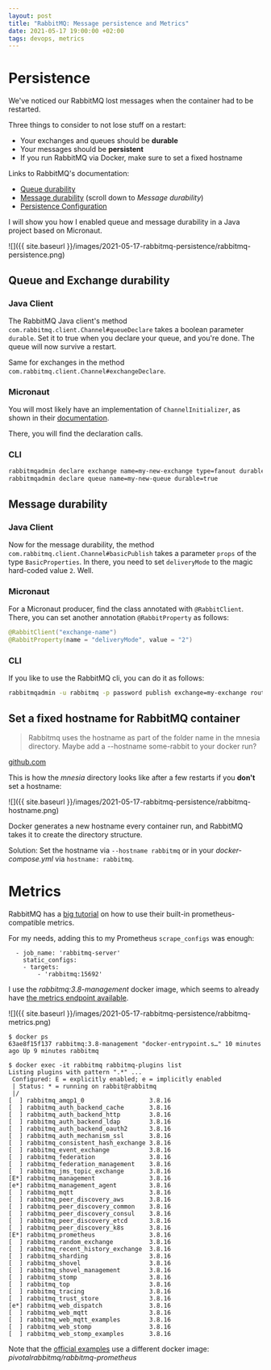 ```yaml
---
layout: post
title: "RabbitMQ: Message persistence and Metrics"
date: 2021-05-17 19:00:00 +02:00
tags: devops, metrics
---
```


# Persistence

We've noticed our RabbitMQ lost messages when the container had to be restarted.

Three things to consider to not lose stuff on a restart:

- Your exchanges and queues should be **durable**
- Your messages should be **persistent**
- If you run RabbitMQ via Docker, make sure to set a fixed hostname

Links to RabbitMQ's documentation:

- [Queue durability](https://www.rabbitmq.com/queues.html#durability)
- [Message durability](https://www.rabbitmq.com/tutorials/tutorial-two-python.html) (scroll down to *Message durability*)
- [Persistence Configuration](https://www.rabbitmq.com/persistence-conf.html)

I will show you how I enabled queue and message durability in a Java project based on Micronaut.

![]({{ site.baseurl }}/images/2021-05-17-rabbitmq-persistence/rabbitmq-persistence.png)

## Queue and Exchange durability

### Java Client

The RabbitMQ Java client's method `com.rabbitmq.client.Channel#queueDeclare` takes a boolean parameter `durable`.
Set it to true when you declare your queue, and you're done.
The queue will now survive a restart.

Same for exchanges in the method `com.rabbitmq.client.Channel#exchangeDeclare`.

### Micronaut

You will most likely have an implementation of `ChannelInitializer`, as shown in their
[documentation](https://micronaut-projects.github.io/micronaut-rabbitmq/latest/guide/#initialization).

There, you will find the declaration calls.

### CLI

```bash
rabbitmqadmin declare exchange name=my-new-exchange type=fanout durable=true
rabbitmqadmin declare queue name=my-new-queue durable=true
```

## Message durability

### Java Client

Now for the message durability, the method `com.rabbitmq.client.Channel#basicPublish` takes a parameter `props` of the type
`BasicProperties`. In there, you need to set `deliveryMode` to the magic hard-coded value `2`. Well.

### Micronaut

For a Micronaut producer, find the class annotated with `@RabbitClient`.
There, you can set another annotation `@RabbitProperty` as follows:

```java
@RabbitClient("exchange-name")
@RabbitProperty(name = "deliveryMode", value = "2")
```

### CLI

If you like to use the RabbitMQ cli, you can do it as follows:

```bash
rabbitmqadmin -u rabbitmq -p password publish exchange=my-exchange routing_key=my-routing-key properties="{\"delivery_mode\":2}" payload='test'
```

## Set a fixed hostname for RabbitMQ container

> Rabbitmq uses the hostname as part of the folder name in the mnesia directory. Maybe add a --hostname some-rabbit to your docker run?

[github.com](https://github.com/docker-library/rabbitmq/issues/106#issuecomment-241882358)

This is how the *mnesia* directory looks like after a few restarts if you **don't** set a hostname:

![]({{ site.baseurl }}/images/2021-05-17-rabbitmq-persistence/rabbitmq-hostname.png)

Docker generates a new hostname every container run, and RabbitMQ takes it to create the directory structure.

Solution: Set the hostname via `--hostname rabbitmq` or in your *docker-compose.yml* via `hostname: rabbitmq`.

# Metrics

RabbitMQ has a [big tutorial](https://www.rabbitmq.com/prometheus.html) on how to use their built-in prometheus-compatible metrics.

For my needs, adding this to my Prometheus `scrape_configs` was enough:

```
  - job_name: 'rabbitmq-server'
    static_configs:
    - targets:
        - 'rabbitmq:15692'
```

I use the *rabbitmq:3.8-management* docker image, which seems to already have
[the metrics endpoint available](https://github.com/docker-library/rabbitmq/blob/e62f193dfcf9aee378e256cbbfae30363480c3a7/3.8/ubuntu/Dockerfile#L255).

![]({{ site.baseurl }}/images/2021-05-17-rabbitmq-persistence/rabbitmq-metrics.png)

```
$ docker ps
63ae8f15f137 rabbitmq:3.8-management "docker-entrypoint.s…" 10 minutes ago Up 9 minutes rabbitmq

$ docker exec -it rabbitmq rabbitmq-plugins list
Listing plugins with pattern ".*" ...
 Configured: E = explicitly enabled; e = implicitly enabled
 | Status: * = running on rabbit@rabbitmq
 |/
[  ] rabbitmq_amqp1_0                  3.8.16
[  ] rabbitmq_auth_backend_cache       3.8.16
[  ] rabbitmq_auth_backend_http        3.8.16
[  ] rabbitmq_auth_backend_ldap        3.8.16
[  ] rabbitmq_auth_backend_oauth2      3.8.16
[  ] rabbitmq_auth_mechanism_ssl       3.8.16
[  ] rabbitmq_consistent_hash_exchange 3.8.16
[  ] rabbitmq_event_exchange           3.8.16
[  ] rabbitmq_federation               3.8.16
[  ] rabbitmq_federation_management    3.8.16
[  ] rabbitmq_jms_topic_exchange       3.8.16
[E*] rabbitmq_management               3.8.16
[e*] rabbitmq_management_agent         3.8.16
[  ] rabbitmq_mqtt                     3.8.16
[  ] rabbitmq_peer_discovery_aws       3.8.16
[  ] rabbitmq_peer_discovery_common    3.8.16
[  ] rabbitmq_peer_discovery_consul    3.8.16
[  ] rabbitmq_peer_discovery_etcd      3.8.16
[  ] rabbitmq_peer_discovery_k8s       3.8.16
[E*] rabbitmq_prometheus               3.8.16
[  ] rabbitmq_random_exchange          3.8.16
[  ] rabbitmq_recent_history_exchange  3.8.16
[  ] rabbitmq_sharding                 3.8.16
[  ] rabbitmq_shovel                   3.8.16
[  ] rabbitmq_shovel_management        3.8.16
[  ] rabbitmq_stomp                    3.8.16
[  ] rabbitmq_top                      3.8.16
[  ] rabbitmq_tracing                  3.8.16
[  ] rabbitmq_trust_store              3.8.16
[e*] rabbitmq_web_dispatch             3.8.16
[  ] rabbitmq_web_mqtt                 3.8.16
[  ] rabbitmq_web_mqtt_examples        3.8.16
[  ] rabbitmq_web_stomp                3.8.16
[  ] rabbitmq_web_stomp_examples       3.8.16
```

Note that the [official examples](https://github.com/rabbitmq/rabbitmq-server/blob/cb4e293cc7b8524cced8c7f84ba11023c61c84b5/deps/rabbitmq_prometheus/docker/docker-compose-overview.yml)
use a different docker image: *pivotalrabbitmq/rabbitmq-prometheus*
